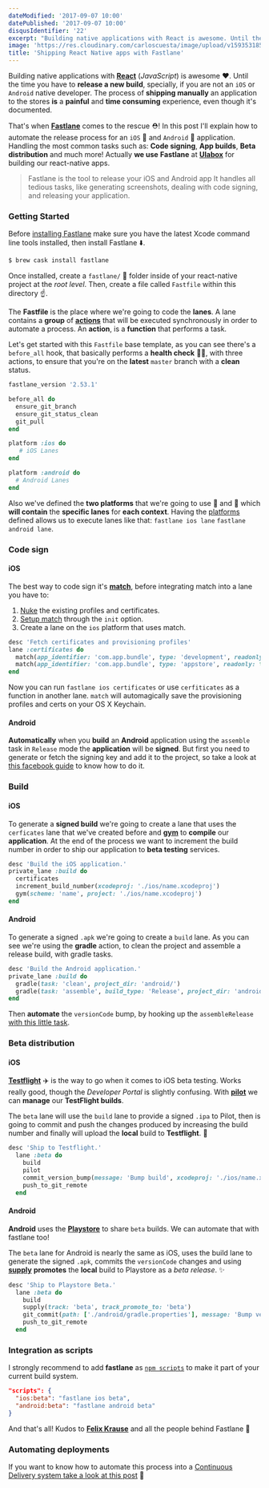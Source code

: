 ```yaml
---
dateModified: '2017-09-07 10:00'
datePublished: '2017-09-07 10:00'
disqusIdentifier: '22'
excerpt: "Building native applications with React is awesome. Until the time you have to release a new build. That's when Fastlane comes to the rescue!"
image: 'https://res.cloudinary.com/carloscuesta/image/upload/v1593531858/blog-featured-images/Shipping_React_Native_apps_with_Fastlane.png'
title: 'Shipping React Native apps with Fastlane'
---
```


Building native applications with [**React**](https://facebook.github.io/react-native/) (_JavaScript_) is awesome ❤️. Until the time you have to **release a new build**, specially, if you are not an `iOS` or `Android` native developer. The process of **shipping manually** an application to the stores **is** a **painful** and **time consuming** experience, even though it's documented.

That's when [**Fastlane**](https://fastlane.tools) comes to the rescue ⛑! In this post I'll explain how to automate the release process for an `iOS` 🍏 and `Android` 🤖 application. Handling the most common tasks such as: **Code signing**, **App builds**, **Beta distribution** and much more! Actually **we use** **Fastlane** at [**Ulabox**](https://www.ulabox.com) for building our react-native apps.

> Fastlane is the tool to release your iOS and Android app
> It handles all tedious tasks, like generating screenshots, dealing with code signing, and releasing your application.

### Getting Started

Before [installing Fastlane](https://github.com/fastlane/fastlane#installation) make sure you have the latest Xcode command line tools installed, then install Fastlane ⬇️.

```bash
$ brew cask install fastlane
```

Once installed, create a `fastlane/` 📁 folder inside of your react-native project at the _root level_. Then, create a file called `Fastfile` within this directory ☝️.

The **Fastfile** is the place where we're going to code the **lanes**. A lane contains a **group** of [**actions**](https://docs.fastlane.tools/actions/#code-signing) that will be executed synchronously in order to automate a process. An **action**, is a **function** that performs a task.

Let's get started with this `Fastfile` base template, as you can see there's a `before_all` hook, that basically performs a **health check** 👨‍⚕️, with three actions, to ensure that you're on the **latest** `master` branch with a **clean** status.

```ruby
fastlane_version '2.53.1'

before_all do
  ensure_git_branch
  ensure_git_status_clean
  git_pull
end

platform :ios do
   # iOS Lanes
end

platform :android do
  # Android Lanes
end
```

Also we've defined the **two platforms** that we're going to use 🍏 and 🤖 which **will contain** the **specific lanes** for **each context**. Having the [platforms](https://github.com/fastlane/fastlane/blob/master/fastlane/docs/Platforms.md) defined allows us to execute lanes like that: `fastlane ios lane` `fastlane android lane`.

### Code sign

#### iOS

The best way to code sign it's **[match](https://docs.fastlane.tools/actions/match/)**, before integrating match into a lane you have to:

1. [Nuke](https://docs.fastlane.tools/actions/match/#nuke) the existing profiles and certificates.
2. [Setup match](https://docs.fastlane.tools/actions/match/#setup) through the `init` option.
3. Create a lane on the `ios` platform that uses match.

```ruby
desc 'Fetch certificates and provisioning profiles'
lane :certificates do
  match(app_identifier: 'com.app.bundle', type: 'development', readonly: true)
  match(app_identifier: 'com.app.bundle', type: 'appstore', readonly: true)
end
```

Now you can run `fastlane ios certificates` or use `cerfiticates` as a function in another lane. `match` will automagically save the provisioning profiles and certs on your OS X Keychain.

#### Android

**Automatically** when you **build** an **Android** application using the `assemble` task in `Release` mode the **application** will be **signed**. But first you need to generate or fetch the signing key and add it to the project, so take a look at [this facebook guide](https://facebook.github.io/react-native/docs/signed-apk-android.html) to know how to do it.

### Build

#### iOS

To generate a **signed build** we're going to create a lane that uses the `cerficates` lane that we've created before and **[gym](https://github.com/fastlane/fastlane/tree/master/gym)** to **compile** our **application**. At the end of the process we want to increment the build number in order to ship our application to **beta testing** services.

```ruby
desc 'Build the iOS application.'
private_lane :build do
  certificates
  increment_build_number(xcodeproj: './ios/name.xcodeproj')
  gym(scheme: 'name', project: './ios/name.xcodeproj')
end
```

#### Android

To generate a signed `.apk` we're going to create a `build` lane. As you can see we're using the **gradle** action, to clean the project and assemble a release build, with gradle tasks.

```ruby
desc 'Build the Android application.'
private_lane :build do
  gradle(task: 'clean', project_dir: 'android/')
  gradle(task: 'assemble', build_type: 'Release', project_dir: 'android/')
end
```

Then **automate** the `versionCode` bump, by hooking up the `assembleRelease` [with this little task](https://gist.github.com/carloscuesta/678668da906bb80bdd22c8fd690c4fc4).

### Beta distribution

#### iOS

**[Testflight](https://developer.apple.com/testflight/)** ✈️ is the way to go when it comes to iOS beta testing. Works really good, though the _Developer Portal_ is slightly confusing. With **[pilot](https://github.com/fastlane/fastlane/tree/master/pilot)** we can **manage** our **TestFlight builds**.

The `beta` lane will use the `build` lane to provide a signed `.ipa` to Pilot, then is going to commit and push the changes produced by increasing the build number and finally will upload the **local** build to **Testflight**. 🎉

```ruby
desc 'Ship to Testflight.'
  lane :beta do
    build
    pilot
    commit_version_bump(message: 'Bump build', xcodeproj: './ios/name.xcodeproj')
    push_to_git_remote
  end
```

#### Android

**Android** uses the **[Playstore](https://support.google.com/googleplay/android-developer/answer/3131213?hl=en)** to share `beta` builds. We can automate that with fastlane too!

The `beta` lane for Android is nearly the same as iOS, uses the build lane to generate the signed `.apk`, commits the `versionCode` changes and using **[supply](https://github.com/fastlane/fastlane/tree/master/supply)** **promotes** the **local** build to Playstore as a _beta release_. ✨

```ruby
desc 'Ship to Playstore Beta.'
  lane :beta do
    build
    supply(track: 'beta', track_promote_to: 'beta')
    git_commit(path: ['./android/gradle.properties'], message: 'Bump versionCode')
    push_to_git_remote
  end
```

### Integration as scripts

I strongly recommend to add **fastlane** as [`npm scripts`](https://docs.npmjs.com/misc/scripts) to make it part of your current build system.

```json
"scripts": {
  "ios:beta": "fastlane ios beta",
  "android:beta": "fastlane android beta"
}
```

And that's all! Kudos to **[Felix Krause](https://twitter.com/krausefx?lang=es)** and all the people behind Fastlane 👏

### Automating deployments

If you want to know how to automate this process into a [Continuous Delivery system take a look at this post](https://carloscuesta.me/blog/shipping-react-native-fastlane-travis/) 👀
